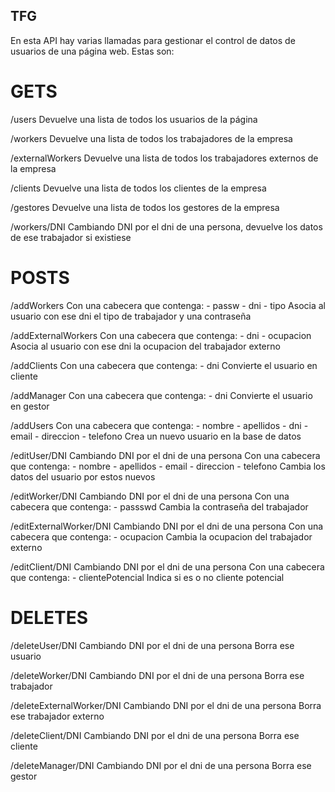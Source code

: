 ## TFG
En esta API hay varias llamadas para gestionar el control de datos de usuarios de una página web. Estas son:

# GETS
/users
Devuelve una lista de todos los usuarios de la página

/workers
Devuelve una lista de todos los trabajadores de la empresa

/externalWorkers
Devuelve una lista de todos los trabajadores externos de la empresa

/clients
Devuelve una lista de todos los clientes de la empresa

/gestores
Devuelve una lista de todos los gestores de la empresa

/workers/DNI
Cambiando DNI por el dni de una persona, devuelve los datos de ese trabajador si existiese

# POSTS
/addWorkers
Con una cabecera que contenga: 
    - passw
    - dni
    - tipo
Asocia al usuario con ese dni el tipo de trabajador y una contraseña

/addExternalWorkers
Con una cabecera que contenga: 
    - dni
    - ocupacion
Asocia al usuario con ese dni la ocupacion del trabajador externo

/addClients
Con una cabecera que contenga: 
    - dni
Convierte el usuario en cliente

/addManager
Con una cabecera que contenga: 
    - dni
Convierte el usuario en gestor

/addUsers
Con una cabecera que contenga: 
    - nombre
    - apellidos
    - dni
    - email
    - direccion
    - telefono
Crea un nuevo usuario en la base de datos

/editUser/DNI
Cambiando DNI por el dni de una persona
Con una cabecera que contenga: 
    - nombre
    - apellidos
    - email
    - direccion
    - telefono
Cambia los datos del usuario por estos nuevos

/editWorker/DNI
Cambiando DNI por el dni de una persona
Con una cabecera que contenga: 
    - passswd
Cambia la contraseña del trabajador

/editExternalWorker/DNI
Cambiando DNI por el dni de una persona
Con una cabecera que contenga: 
    - ocupacion
Cambia la ocupacion del trabajador externo

/editClient/DNI
Cambiando DNI por el dni de una persona
Con una cabecera que contenga: 
    - clientePotencial
Indica si es o no cliente potencial

# DELETES
/deleteUser/DNI
Cambiando DNI por el dni de una persona
Borra ese usuario

/deleteWorker/DNI
Cambiando DNI por el dni de una persona
Borra ese trabajador

/deleteExternalWorker/DNI
Cambiando DNI por el dni de una persona
Borra ese trabajador externo

/deleteClient/DNI
Cambiando DNI por el dni de una persona
Borra ese cliente

/deleteManager/DNI
Cambiando DNI por el dni de una persona
Borra ese gestor
